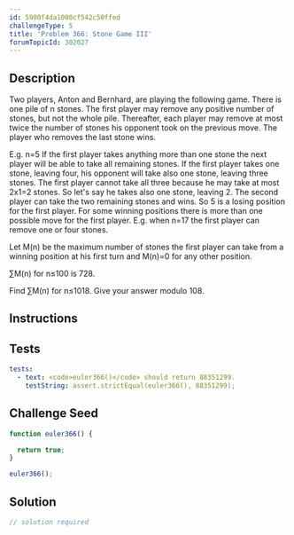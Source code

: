 ```yaml
---
id: 5900f4da1000cf542c50ffed
challengeType: 5
title: 'Problem 366: Stone Game III'
forumTopicId: 302027
---
```


## Description
<section id='description'>
Two players, Anton and Bernhard, are playing the following game.
There is one pile of n stones.
The first player may remove any positive number of stones, but not the whole pile.
Thereafter, each player may remove at most twice the number of stones his opponent took on the previous move.
The player who removes the last stone wins.


E.g. n=5
If the first player takes anything more than one stone the next player will be able to take all remaining stones.
If the first player takes one stone, leaving four, his opponent will take also one stone, leaving three stones.
The first player cannot take all three because he may take at most 2x1=2 stones. So let's say he takes also one stone, leaving 2. The second player can take the two remaining stones and wins.
So 5 is a losing position for the first player.
For some winning positions there is more than one possible move for the first player.
E.g. when n=17 the first player can remove one or four stones.


Let M(n) be the maximum number of stones the first player can take from a winning position at his first turn and M(n)=0 for any other position.


∑M(n) for n≤100 is 728.


Find  ∑M(n) for n≤1018.
Give your answer modulo 108.
</section>

## Instructions
<section id='instructions'>

</section>

## Tests
<section id='tests'>

```yml
tests:
  - text: <code>euler366()</code> should return 88351299.
    testString: assert.strictEqual(euler366(), 88351299);

```

</section>

## Challenge Seed
<section id='challengeSeed'>

<div id='js-seed'>

```js
function euler366() {

  return true;
}

euler366();
```

</div>



</section>

## Solution
<section id='solution'>

```js
// solution required
```

</section>
